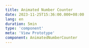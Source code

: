 ```yaml
---
title: Animated Number Counter
date: 2023-11-25T15:36:00.000+08:00
lang: en
duration: 5min
type: 'component'
meta: 'View Prototype'
component: AnimatedNumberCounter
---
```


<Title />

<AnimatedNumberCounter />

